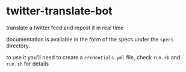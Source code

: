 twitter-translate-bot
=====================

translate a twitter feed and repost it in real time

documentation is available in the form of the specs under the `specs` directory.

to use it you'll need to create a `credentials.yml` file, check `run.rb` and `run.sh` for details
